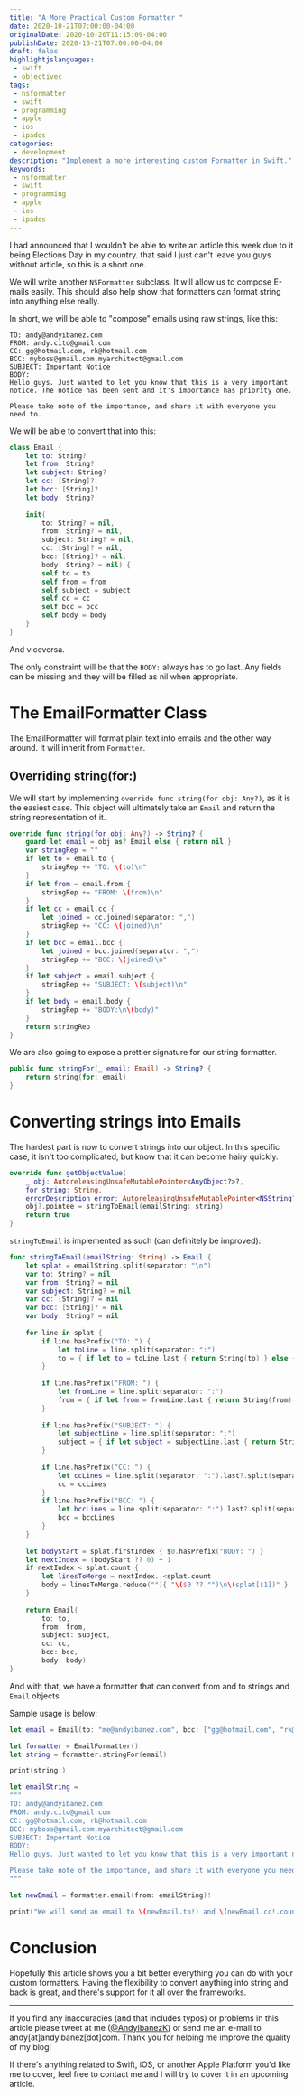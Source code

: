 ```yaml
---
title: "A More Practical Custom Formatter "
date: 2020-10-21T07:00:00-04:00
originalDate: 2020-10-20T11:15:09-04:00
publishDate: 2020-10-21T07:00:00-04:00
draft: false
highlightjslanguages:
 - swift
 - objectivec
tags:
 - nsformatter
 - swift
 - programming
 - apple
 - ios
 - ipados
categories:
 - development
description: "Implement a more interesting custom Formatter in Swift."
keywords:
 - nsformatter
 - swift
 - programming
 - apple
 - ios
 - ipados
---
```


I had announced that I wouldn't be able to write an article this week due to it being Elections Day in my country. that said I just can't leave you guys without article, so this is a short one.

We will write another `NSFormatter` subclass. It will allow us to compose E-mails easily. This should also help show that formatters can format string into anything else really.

In short, we will be able to "compose" emails using raw strings, like this:

```text
TO: andy@andyibanez.com
FROM: andy.cito@gmail.com
CC: gg@hotmail.com, rk@hotmail.com
BCC: myboss@gmail.com,myarchitect@gmail.com
SUBJECT: Important Notice
BODY:
Hello guys. Just wanted to let you know that this is a very important notice. The notice has been sent and it's importance has priority one.

Please take note of the importance, and share it with everyone you need to.
```

We will be able to convert that into this:

```swift
class Email {
    let to: String?
    let from: String?
    let subject: String?
    let cc: [String]?
    let bcc: [String]?
    let body: String?
    
    init(
        to: String? = nil,
        from: String? = nil,
        subject: String? = nil,
        cc: [String]? = nil,
        bcc: [String]? = nil,
        body: String? = nil) {
        self.to = to
        self.from = from
        self.subject = subject
        self.cc = cc
        self.bcc = bcc
        self.body = body
    }
}
```

And viceversa.

The only constraint will be that the `BODY:` always has to go last. Any fields can be missing and they will be filled as nil when appropriate.

# The EmailFormatter Class

The EmailFormatter will format plain text into emails and the other way around. It will inherit from `Formatter`.

## Overriding string(for:)

We will start by implementing `override func string(for obj: Any?)`, as it is the easiest case. This object will ultimately take an `Email` and return the string representation of it.

```swift
override func string(for obj: Any?) -> String? {
    guard let email = obj as? Email else { return nil }
    var stringRep = ""
    if let to = email.to {
        stringRep += "TO: \(to)\n"
    }
    if let from = email.from {
        stringRep += "FROM: \(from)\n"
    }
    if let cc = email.cc {
        let joined = cc.joined(separator: ",")
        stringRep += "CC: \(joined)\n"
    }
    if let bcc = email.bcc {
        let joined = bcc.joined(separator: ",")
        stringRep += "BCC: \(joined)\n"
    }
    if let subject = email.subject {
        stringRep += "SUBJECT: \(subject)\n"
    }
    if let body = email.body {
        stringRep += "BODY:\n\(body)"
    }
    return stringRep
}
```

We are also going to expose a prettier signature for our string formatter.

```swift
public func stringFor(_ email: Email) -> String? {
    return string(for: email)
}
```

# Converting strings into Emails

The hardest part is now to convert strings into our object. In this specific case, it isn't too complicated, but know that it can become hairy quickly.

```swift
override func getObjectValue(
    _ obj: AutoreleasingUnsafeMutablePointer<AnyObject?>?,
    for string: String,
    errorDescription error: AutoreleasingUnsafeMutablePointer<NSString?>?) -> Bool {
    obj?.pointee = stringToEmail(emailString: string)
    return true
}
```

`stringToEmail` is implemented as such (can definitely be improved):

```swift
func stringToEmail(emailString: String) -> Email {
    let splat = emailString.split(separator: "\n")
    var to: String? = nil
    var from: String? = nil
    var subject: String? = nil
    var cc: [String]? = nil
    var bcc: [String]? = nil
    var body: String? = nil
    
    for line in splat {
        if line.hasPrefix("TO: ") {
            let toLine = line.split(separator: ":")
            to = { if let to = toLine.last { return String(to) } else { return nil }}()
        }
        
        if line.hasPrefix("FROM: ") {
            let fromLine = line.split(separator: ":")
            from = { if let from = fromLine.last { return String(from) } else { return nil }}()
        }
        
        if line.hasPrefix("SUBJECT: ") {
            let subjectLine = line.split(separator: ":")
            subject = { if let subject = subjectLine.last { return String(subject) } else { return nil }}()
        }
        
        if line.hasPrefix("CC: ") {
            let ccLines = line.split(separator: ":").last?.split(separator: ",").map { String($0) }
            cc = ccLines
        }
        if line.hasPrefix("BCC: ") {
            let bccLines = line.split(separator: ":").last?.split(separator: ",").map { String($0) }
            bcc = bccLines
        }
    }
    
    let bodyStart = splat.firstIndex { $0.hasPrefix("BODY: ") }
    let nextIndex = (bodyStart ?? 0) + 1
    if nextIndex < splat.count {
        let linesToMerge = nextIndex..<splat.count
        body = linesToMerge.reduce(""){ "\($0 ?? "")\n\(splat[$1])" }
    }
    
    return Email(
        to: to,
        from: from,
        subject: subject,
        cc: cc,
        bcc: bcc,
        body: body)
}
```

And with that, we have a formatter that can convert from and to strings and `Email` objects.

Sample usage is below:

```swift
let email = Email(to: "me@andyibanez.com", bcc: ["gg@hotmail.com", "rk@yahoo.es"])

let formatter = EmailFormatter()
let string = formatter.stringFor(email)

print(string!)

let emailString =
"""
TO: andy@andyibanez.com
FROM: andy.cito@gmail.com
CC: gg@hotmail.com, rk@hotmail.com
BCC: myboss@gmail.com,myarchitect@gmail.com
SUBJECT: Important Notice
BODY:
Hello guys. Just wanted to let you know that this is a very important notice. The notice has been sent and it's importance has priority one.

Please take note of the importance, and share it with everyone you need to.
"""

let newEmail = formatter.email(from: emailString)!

print("We will send an email to \(newEmail.to!) and \(newEmail.cc!.count) others")
```

# Conclusion

Hopefully this article shows you a bit better everything you can do with your custom formatters. Having the flexibility to convert anything into string and back is great, and there's support for it all over the frameworks.

<hr>

If you find any inaccuracies (and that includes typos) or problems in this article please tweet at me ([@AndyIbanezK](https://twitter.com/AndyIbanezK)) or send me an e-mail to andy[at]andyibanez[dot]com. Thank you for helping me improve the quality of my blog!

If there's anything related to Swift, iOS, or another Apple Platform you'd like me to cover, feel free to contact me and I will try to cover it in an upcoming article.